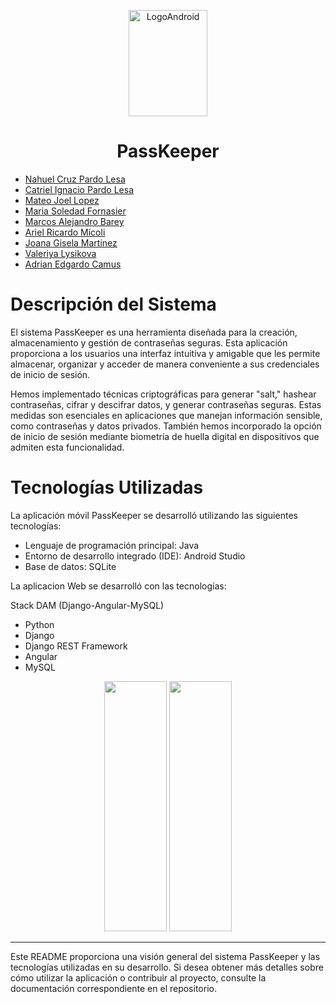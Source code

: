 <p align="center">
  <img src="https://res.cloudinary.com/dodrjorpz/image/upload/v1731270814/HeroHomepage_2880x1200.width-1200.format-webp_dc80fd.webp" alt="LogoAndroid" width="50%" height="170">
</p>  

<h1 align="center">PassKeeper</h1>

* [Nahuel Cruz Pardo Lesa](https://github.com/NahuelPardo89)
* [Catriel Ignacio Pardo Lesa](https://github.com/cartup90)
* [Mateo Joel Lopez ](https://github.com/tutelopez)
* [Maria Soledad Fornasier](https://github.com/soleforna)
* [Marcos Alejandro Barey](https://github.com/Marquitos280419)
* [Ariel Ricardo Mícoli](https://github.com/Ari-07x)
* [Joana Gisela Martinez](https://github.com/JoanaGM44)
* [Valeriya Lysikova](https://github.com/vlysi)
* [Adrian Edgardo Camus](https://github.com/acamus79)

# 

# Descripción del Sistema

El sistema PassKeeper es una herramienta diseñada para la creación, almacenamiento y gestión de contraseñas seguras. Esta aplicación proporciona a los usuarios una interfaz intuitiva y amigable que les permite almacenar, organizar y acceder de manera conveniente a sus credenciales de inicio de sesión.

Hemos implementado técnicas criptográficas para generar "salt," hashear contraseñas, cifrar y descifrar datos, y generar contraseñas seguras. Estas medidas son esenciales en aplicaciones que manejan información sensible, como contraseñas y datos privados. También hemos incorporado la opción de inicio de sesión mediante biometría de huella digital en dispositivos que admiten esta funcionalidad.


# Tecnologías Utilizadas

La aplicación móvil PassKeeper se desarrolló utilizando las siguientes tecnologías:

- Lenguaje de programación principal: Java
- Entorno de desarrollo integrado (IDE): Android Studio
- Base de datos: SQLite

  

La aplicacion Web se desarrolló con las tecnologías:

Stack DAM (Django-Angular-MySQL)
- Python 
- Django 
- Django REST Framework
- Angular
- MySQL


<p align="center">
  <img src="https://github.com/soleforna/integrador_ISP3/assets/85143329/4bfbeb8c-d269-45f5-9508-65e377cae729" style="width: 100" height="400">
  <img src="https://github.com/soleforna/integrador_ISP3/assets/85143329/78bbda29-e4ea-4049-a935-deef5c27b772" style="width: 100" height="400">
</p>

---

Este README proporciona una visión general del sistema PassKeeper y las tecnologías utilizadas en su desarrollo. Si desea obtener más detalles sobre cómo utilizar la aplicación o contribuir al proyecto, consulte la documentación correspondiente en el repositorio.








